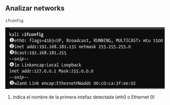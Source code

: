 ## Analizar networks
    ifconfig

![ifconfig](./imgs/ifconfig.png)

1. indica el nombre de la primera intefaz detectada (eth0 o Ethernet 0)